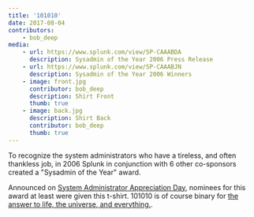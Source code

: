 ```yaml
---
title: '101010'
date: 2017-08-04
contributors:
    - bob_deep
media: 
    - url: https://www.splunk.com/view/SP-CAAABDA
      description: Sysadmin of the Year 2006 Press Release
    - url: https://www.splunk.com/view/SP-CAAABJN
      description: Sysadmin of the Year 2006 Winners
    - image: front.jpg
      contributor: bob_deep
      description: Shirt Front
      thumb: true
    - image: back.jpg
      description: Shirt Back
      contributor: bob_deep
      thumb: true
---
```

To recognize the system administrators who have a tireless, and often thankless job, in 2006 Splunk in conjunction with 6 other co-sponsors created a "Sysadmin of the Year" award.

Announced on [System Administrator Appreciation Day](http://sysadminday.com/), nominees for this award at least were given this t-shirt. 101010 is of course binary for [the answer to life, the universe, and everything.](https://en.wikipedia.org/wiki/42_(number)#The_Hitchhiker.27s_Guide_to_the_Galaxy).
